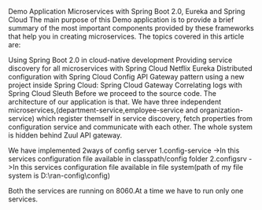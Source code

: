 Demo Application Microservices with Spring Boot 2.0, Eureka and Spring Cloud
The main purpose of this Demo application is to provide a brief summary of the most important
components provided by these frameworks that help you in creating microservices.
The topics covered in this article are:

Using Spring Boot 2.0 in cloud-native development
Providing service discovery for all microservices with Spring Cloud Netflix Eureka
Distributed configuration with Spring Cloud Config
API Gateway pattern using a new project inside Spring Cloud: Spring Cloud Gateway
Correlating logs with Spring Cloud Sleuth Before we proceed to the source code.
The architecture of our application is that.
We have three independent microservices,(department-service,employee-service and organization-service)
which register themself in service discovery, fetch properties from configuration service and communicate with each other.
The whole system is hidden behind Zuul API gateway.

We have implemented  2ways of config server
1.config-service ->In this services configuration file available in classpath/config folder
2.configsrv ->In this services configuration file available in file system(path of my file system is D:\ran-config\config)

Both the services are running on 8060.At a time we have to run only one services.


